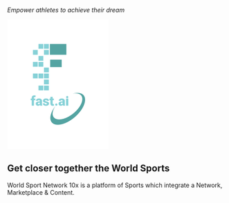 *Empower athletes to achieve their dream*



![Image of fast.ai logo](images/logo.png)

## Get closer together the World Sports

World Sport Network 10x is a platform of Sports which integrate a Network, Marketplace & Content.

